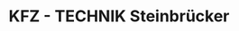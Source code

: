 ---
title: "KFZ - TECHNIK Steinbrücker"
url: /blankenhain/kfz-technik-steinbruecker/
shop: Autowerkstatt
---